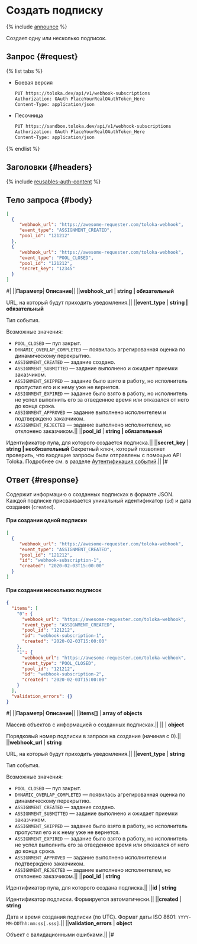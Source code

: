 # Создать подписку

{% include [announce](../_includes/announce.md) %}

Создает одну или несколько подписок.

## Запрос {#request}

{% list tabs %}

- Боевая версия

    ```bash
    PUT https://toloka.dev/api/v1/webhook-subscriptions
    Authorization: OAuth PlaceYourRealOAuthToken_Here
    Content-Type: application/json
    ```

- Песочница

    ```bash
    PUT https://sandbox.toloka.dev/api/v1/webhook-subscriptions
    Authorization: OAuth PlaceYourRealOAuthToken_Here
    Content-Type: application/json
    ```

{% endlist %}

## Заголовки {#headers}

{% include [reusables-auth-content](../_includes/reusables/id-reusables/auth-content.md) %}

## Тело запроса {#body}

```json
[
  {
     "webhook_url": "https://awesome-requester.com/toloka-webhook",
     "event_type": "ASSIGNMENT_CREATED",
     "pool_id": "121212"
  },
  {
     "webhook_url": "https://awesome-requester.com/toloka-webhook",
     "event_type": "POOL_CLOSED",
     "pool_id": "121212",
     "secret_key": "12345"
  }
]
```

#|
||**Параметр**| **Описание**||
||**webhook_url** | **string \| обязательный**

URL, на который будут приходить уведомления.||
||**event_type** | **string \| обязательный**

Тип события.

Возможные значения:

- `POOL_CLOSED` — пул закрыт.
- `DYNAMIC_OVERLAP_COMPLETED` — появилась агрегированная оценка по динамическому перекрытию.
- `ASSIGNMENT_CREATED` — задание создано.
- `ASSIGNMENT_SUBMITTED` — задание выполнено и ожидает приемки заказчиком.
- `ASSIGNMENT_SKIPPED` — задание было взято в работу, но исполнитель пропустил его и к нему уже не вернется.
- `ASSIGNMENT_EXPIRED` — задание было взято в работу, но исполнитель не успел выполнить его за отведенное время или отказался от него до конца срока.
- `ASSIGNMENT_APPROVED` — задание выполнено исполнителем и подтверждено заказчиком.
- `ASSIGNMENT_REJECTED` — задание выполнено исполнителем, но отклонено заказчиком.||
||**pool_id** | **string \| обязательный**

Идентификатор пула, для которого создается подписка.||
||**secret_key** | **string \| необязательный**
Секретный ключ, который позволяет проверить, что входящие запросы были отправлены с помощью API Toloka. Подробнее см. в разделе [Аутентификация событий](authentication.md).||
|#

## Ответ {#response}

Содержит информацию о созданных подписках в формате JSON. Каждой подписке присваивается уникальный идентификатор (`id`) и дата создания (`created`).

#### При создании одной подписки

```json
[
  {
     "webhook_url": "https://awesome-requester.com/toloka-webhook",
     "event_type": "ASSIGNMENT_CREATED",
     "pool_id": "121212",
     "id": "webhook-subscription-1",
     "created": "2020-02-03T15:00:00"
  }
]
```

#### При создании нескольких подписок

```json
{
  "items": [
    "0": {
      "webhook_url": "https://awesome-requester.com/toloka-webhook",
      "event_type": "ASSIGNMENT_CREATED",
      "pool_id": "121212",
      "id": "webhook-subscription-1",
      "created": "2020-02-03T15:00:00"
    },
    "1": {
      "webhook_url": "https://awesome-requester.com/toloka-webhook",
      "event_type": "POOL_CLOSED",
      "pool_id": "121212",
      "id": "webhook-subscription-2",
      "created": "2020-02-03T15:00:00"
    }
  ],
  "validation_errors": {}
}
```

#|
||**Параметр**| **Описание**||
||**items[]** | **array of objects**

Массив объектов с информацией о созданных подписках.||
||**<n>** | **object**

Порядковый номер подписки в запросе на создание (начиная с 0).||
||**webhook_url** | **string**

URL, на который будут приходить уведомления.||
||**event_type** | **string**

Тип события.

Возможные значения:

- `POOL_CLOSED` — пул закрыт.
- `DYNAMIC_OVERLAP_COMPLETED` — появилась агрегированная оценка по динамическому перекрытию.
- `ASSIGNMENT_CREATED` — задание создано.
- `ASSIGNMENT_SUBMITTED` — задание выполнено и ожидает приемки заказчиком.
- `ASSIGNMENT_SKIPPED` — задание было взято в работу, но исполнитель пропустил его и к нему уже не вернется.
- `ASSIGNMENT_EXPIRED` — задание было взято в работу, но исполнитель не успел выполнить его за отведенное время или отказался от него до конца срока.
- `ASSIGNMENT_APPROVED` — задание выполнено исполнителем и подтверждено заказчиком.
- `ASSIGNMENT_REJECTED` — задание выполнено исполнителем, но отклонено заказчиком.||
||**pool_id** | **string**

Идентификатор пула, для которого создана подписка.||
||**id** | **string**

Идентификатор подписки. Формируется автоматически.||
||**created** | **string**

Дата и время создания подписки (по UTC). Формат даты ISO 8601: `YYYY-MM-DDThh:mm:ss[.sss]`.||
||**validation_errors** | **object**

Объект с валидационными ошибками.||
|#